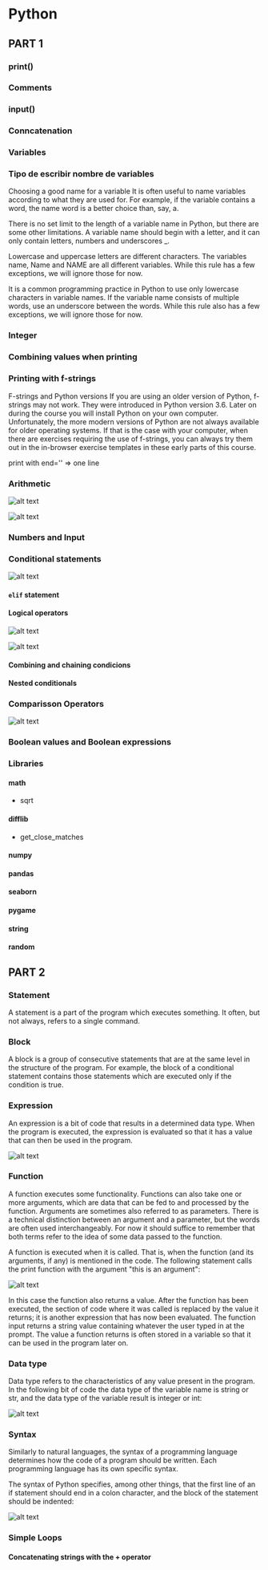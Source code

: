 # Python

## PART 1

### print()

### Comments

### input()

### Conncatenation

### Variables

### Tipo de escribir nombre de variables

Choosing a good name for a variable
It is often useful to name variables according to what they are used for. For example, if the variable contains a word, the name word is a better choice than, say, a.

There is no set limit to the length of a variable name in Python, but there are some other limitations. A variable name should begin with a letter, and it can only contain letters, numbers and underscores _.

Lowercase and uppercase letters are different characters. The variables name, Name and NAME are all different variables. While this rule has a few exceptions, we will ignore those for now.

It is a common programming practice in Python to use only lowercase characters in variable names. If the variable name consists of multiple words, use an underscore between the words. While this rule also has a few exceptions, we will ignore those for now.

### Integer

### Combining values when printing

### Printing with f-strings

F-strings and Python versions
If you are using an older version of Python, f-strings may not work. They were introduced in Python version 3.6. Later on during the course you will install Python on your own computer. Unfortunately, the more modern versions of Python are not always available for older operating systems. If that is the case with your computer, when there are exercises requiring the use of f-strings, you can always try them out in the in-browser exercise templates in these early parts of this course.

print with end='' => one line

### Arithmetic

![alt text](image.png)

![alt text](image-1.png)

###  Numbers and Input

### Conditional statements

![alt text](image-2.png)

#### `elif` statement

#### Logical operators

![alt text](image-8.png)

![alt text](image-9.png)

#### Combining and chaining condicions

#### Nested conditionals

### Comparisson Operators

![alt text](image-3.png)

### Boolean values and Boolean expressions

### Libraries

#### math

* sqrt

#### difflib

* get_close_matches

#### numpy

#### pandas

#### seaborn

#### pygame

#### string

#### random


## PART 2

### Statement

A statement is a part of the program which executes something. It often, but not always, refers to a single command.

### Block

A block is a group of consecutive statements that are at the same level in the structure of the program. For example, the block of a conditional statement contains those statements which are executed only if the condition is true.

### Expression

An expression is a bit of code that results in a determined data type. When the program is executed, the expression is evaluated so that it has a value that can then be used in the program.

![alt text](image-4.png)

### Function
A function executes some functionality. Functions can also take one or more arguments, which are data that can be fed to and processed by the function. Arguments are sometimes also referred to as parameters. There is a technical distinction between an argument and a parameter, but the words are often used interchangeably. For now it should suffice to remember that both terms refer to the idea of some data passed to the function.

A function is executed when it is called. That is, when the function (and its arguments, if any) is mentioned in the code. The following statement calls the print function with the argument "this is an argument":

![alt text](image-5.png)

In this case the function also returns a value. After the function has been executed, the section of code where it was called is replaced by the value it returns; it is another expression that has now been evaluated. The function input returns a string value containing whatever the user typed in at the prompt. The value a function returns is often stored in a variable so that it can be used in the program later on.

### Data type

Data type refers to the characteristics of any value present in the program. In the following bit of code the data type of the variable name is string or str, and the data type of the variable result is integer or int:

![alt text](image-6.png)

### Syntax
Similarly to natural languages, the syntax of a programming language determines how the code of a program should be written. Each programming language has its own specific syntax.

The syntax of Python specifies, among other things, that the first line of an if statement should end in a colon character, and the block of the statement should be indented:

![alt text](image-7.png)

### Simple Loops

#### Concatenating strings with the + operator
